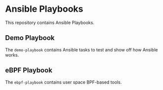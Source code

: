 # Ansible Playbooks

This repository contains Ansible Playbooks.

## Demo Playbook

The `demo-playbook` contains Ansible tasks to test and show off how Ansible works.

## eBPF Playbook

The `ebpf-playbook` contains user space BPF-based tools.
